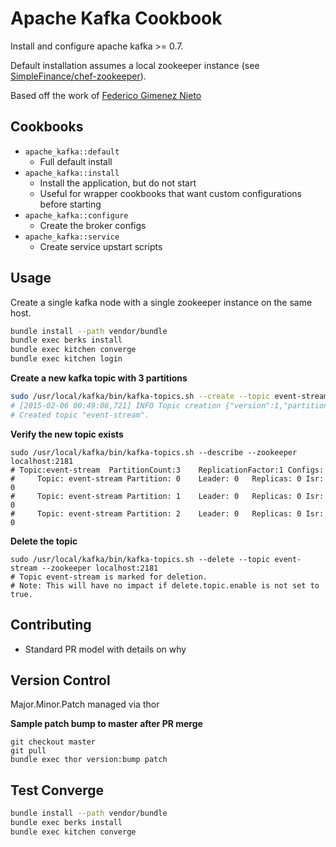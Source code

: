 # Apache Kafka Cookbook

Install and configure apache kafka >= 0.7.

Default installation assumes a local zookeeper instance (see [SimpleFinance/chef-zookeeper](https://github.com/SimpleFinance/chef-zookeeper)).

Based off the work of [Federico Gimenez Nieto](https://github.com/fgimenez/kafka-cookbook)

## Cookbooks

* `apache_kafka::default`
    - Full default install
* `apache_kafka::install`
    - Install the application, but do not start
    - Useful for wrapper cookbooks that want custom configurations before starting
* `apache_kafka::configure`
    - Create the broker configs
* `apache_kafka::service`
    - Create service upstart scripts

## Usage

Create a single kafka node with a single zookeeper instance on the same host.

```bash
bundle install --path vendor/bundle
bundle exec berks install
bundle exec kitchen converge
bundle exec kitchen login
```

**Create a new kafka topic with 3 partitions**

```bash
sudo /usr/local/kafka/bin/kafka-topics.sh --create --topic event-stream --replication-factor 1 --partitions 3 --zookeeper localhost:2181
# [2015-02-06 00:49:08,721] INFO Topic creation {"version":1,"partitions":{"2":[0],"1":[0],"0":[0]}} (kafka.admin.AdminUtils$)
# Created topic "event-stream".
```

**Verify the new topic exists**

```
sudo /usr/local/kafka/bin/kafka-topics.sh --describe --zookeeper localhost:2181
# Topic:event-stream  PartitionCount:3    ReplicationFactor:1 Configs:
#     Topic: event-stream Partition: 0    Leader: 0   Replicas: 0 Isr: 0
#     Topic: event-stream Partition: 1    Leader: 0   Replicas: 0 Isr: 0
#     Topic: event-stream Partition: 2    Leader: 0   Replicas: 0 Isr: 0
```

**Delete the topic**

```
sudo /usr/local/kafka/bin/kafka-topics.sh --delete --topic event-stream --zookeeper localhost:2181
# Topic event-stream is marked for deletion.
# Note: This will have no impact if delete.topic.enable is not set to true.
```

## Contributing

* Standard PR model with details on why

## Version Control

Major.Minor.Patch managed via thor

**Sample patch bump to master after PR merge**
```
git checkout master
git pull
bundle exec thor version:bump patch
```

## Test Converge

```bash
bundle install --path vendor/bundle
bundle exec berks install
bundle exec kitchen converge
```
